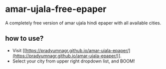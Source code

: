 # amar-ujala-free-epaper
A completely free version of amar ujala hindi epaper with all available cities.
## how to use?

 - Visit [[https://pradyumnagr.github.io/amar-ujala-epaper/](https://pradyumnagr.github.io/amar-ujala-epaper/)]. 
 - Select your city from upper right dropdown list, and BOOM!
